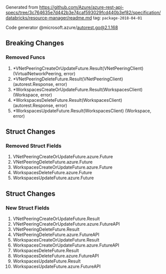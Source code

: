 Generated from https://github.com/Azure/azure-rest-api-specs/tree/3c764635e7d442b3e74caf593029fcd440b3ef82/specification/databricks/resource-manager/readme.md tag: `package-2018-04-01`

Code generator @microsoft.azure/autorest.go@2.1.168

## Breaking Changes

### Removed Funcs

1. *VNetPeeringCreateOrUpdateFuture.Result(VNetPeeringClient) (VirtualNetworkPeering, error)
1. *VNetPeeringDeleteFuture.Result(VNetPeeringClient) (autorest.Response, error)
1. *WorkspacesCreateOrUpdateFuture.Result(WorkspacesClient) (Workspace, error)
1. *WorkspacesDeleteFuture.Result(WorkspacesClient) (autorest.Response, error)
1. *WorkspacesUpdateFuture.Result(WorkspacesClient) (Workspace, error)

## Struct Changes

### Removed Struct Fields

1. VNetPeeringCreateOrUpdateFuture.azure.Future
1. VNetPeeringDeleteFuture.azure.Future
1. WorkspacesCreateOrUpdateFuture.azure.Future
1. WorkspacesDeleteFuture.azure.Future
1. WorkspacesUpdateFuture.azure.Future

## Struct Changes

### New Struct Fields

1. VNetPeeringCreateOrUpdateFuture.Result
1. VNetPeeringCreateOrUpdateFuture.azure.FutureAPI
1. VNetPeeringDeleteFuture.Result
1. VNetPeeringDeleteFuture.azure.FutureAPI
1. WorkspacesCreateOrUpdateFuture.Result
1. WorkspacesCreateOrUpdateFuture.azure.FutureAPI
1. WorkspacesDeleteFuture.Result
1. WorkspacesDeleteFuture.azure.FutureAPI
1. WorkspacesUpdateFuture.Result
1. WorkspacesUpdateFuture.azure.FutureAPI
